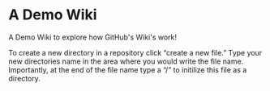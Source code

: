 # A Demo Wiki
A Demo Wiki to explore how GitHub's Wiki's work!

To create a new directory in a repository click “create a new file.” 
Type your new directories name in the area where you would write the file name.
Importantly, at the end of the file name type a “/” to initilize this file as a directory.
